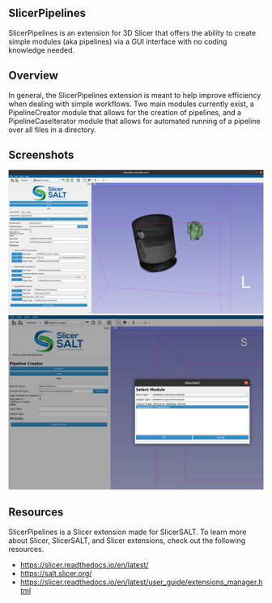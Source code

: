 SlicerPipelines
---------------

SlicerPipelines is an extension for 3D Slicer that offers the ability to create simple modules (aka pipelines) via a GUI interface with no coding knowledge needed.


## Overview

In general, the SlicerPipelines extension is meant to help improve efficiency when dealing with simple workflows. Two main modules currently exist, a PipelineCreator module that allows for the creation of pipelines, and a PipelineCaseIterator module that allows for automated running of a pipeline over all files in a directory.

## Screenshots

![PipelineCreator module](Screenshots/1.png)
![Select Module pop up](Screenshots/2.png)

## Resources

SlicerPipelines is a Slicer extension made for SlicerSALT. To learn more about Slicer, SlicerSALT, and Slicer extensions, check out the following resources.

 - https://slicer.readthedocs.io/en/latest/
 - https://salt.slicer.org/
 - https://slicer.readthedocs.io/en/latest/user_guide/extensions_manager.html

